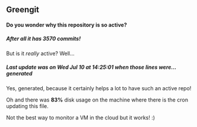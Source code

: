 ## Greengit

#### Do you wonder why this repository is so active?

##### After all it has 3570 commits!

But is it *really* active? Well...

##### Last update was on Wed Jul 10 at 14:25:01 when those lines were... generated

Yes, generated, because it certainly helps a lot to have such an active repo!

Oh and there was **83%** disk usage on the machine
where there is the cron updating this file.

Not the best way to monitor a VM in the cloud but it works! :)
